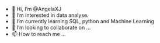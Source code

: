 - 👋 Hi, I’m @AngelaXJ
- 👀 I’m interested in data analyse.
- 🌱 I’m currently learning SQL, python and Machine Learning
- 💞️ I’m looking to collaborate on ...
- 📫 How to reach me ...

<!---
AngelaXJ/AngelaXJ is a ✨ special ✨ repository because its `README.md` (this file) appears on your GitHub profile.
You can click the Preview link to take a look at your changes.
--->
